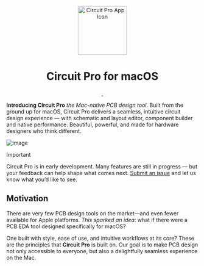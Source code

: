 <p align="center">
  <img width="128" alt="Circuit Pro App Icon" src="https://github.com/user-attachments/assets/7e9c9975-4ed7-4842-b3a1-0bae2e034c37" />
  <h1 align="center">Circuit Pro for macOS</h1>
</p>

<p align="center">
  <a aria-label="Follow Circuit Pro on X" href="https://x.com/CircuitProApp" target="_blank">
    <img alt="" src="https://img.shields.io/badge/Follow_@CircuitProApp-black.svg?style=for-the-badge&logo=X">
  </a>
  <a aria-label="Join the community on Discord" href="https://discord.gg/DS89GgqA8G" target="_blank">
    <img alt="" src="https://img.shields.io/badge/Join%20the%20community-black.svg?style=for-the-badge&logo=Discord">
  </a>
</p>

<p><b>Introducing Circuit Pro</b> <i>the Mac-native PCB design tool</i>. Built from the ground up for macOS, Circuit Pro delivers a seamless, intuitive circuit design experience — with schematic and layout editor, component builder and native performance. Beautiful, powerful, and made for hardware designers who think different.</p>

![image](https://github.com/user-attachments/assets/0bbcd111-92c0-4ff7-a100-2284c1681802)

> [!IMPORTANT]
> Circuit Pro is in early development. Many features are still in progress — but your feedback can help shape what comes next. [Submit an issue](https://github.com/x33025/Electron/issues) and let us know what you’d like to see.

## Motivation

<p>There are very few PCB design tools on the market—and even fewer available for Apple platforms. <i>This sparked an idea</i>: what if there were a PCB EDA tool designed specifically for macOS?</p>

<p>One built with style, ease of use, and intuitive workflows at its core? These are the principles that <strong>Circuit Pro</strong> is built on. Our goal is to make PCB design not only accessible to everyone, but also a delightfully seamless experience on the Mac.</p>

